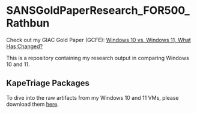 # SANSGoldPaperResearch_FOR500_Rathbun

Check out my GIAC Gold Paper (GCFE): [Windows 10 vs. Windows 11, What Has Changed?](https://www.giac.org/research-papers/windows-10-vs-windows-11-what-has-changed/)

This is a repository containing my research output in comparing Windows 10 and 11.

## KapeTriage Packages

To dive into the raw artifacts from my Windows 10 and 11 VMs, please download them [here](https://www.mediafire.com/folder/rv6gvokuwh9wd/SANSGoldPaper_FOR500_Rathbun).
